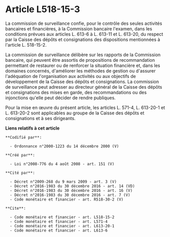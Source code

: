 # Article L518-15-3

La commission de surveillance confie, pour le contrôle des seules activités bancaires et financières, à la Commission
bancaire l'examen, dans les conditions prévues aux articles L. 613-6 à L. 613-11 et L. 613-20, du respect par la Caisse des
dépôts et consignations des dispositions mentionnées à l'article L. 518-15-2. 

La commission de surveillance délibère sur les rapports de la Commission bancaire, qui peuvent être assortis de propositions
de recommandation permettant de restaurer ou de renforcer la situation financière et, dans les domaines concernés,
d'améliorer les méthodes de gestion ou d'assurer l'adéquation de l'organisation aux activités ou aux objectifs de
développement de la Caisse des dépôts et consignations. La commission de surveillance peut adresser au directeur général de
la Caisse des dépôts et consignations des mises en garde, des recommandations ou des injonctions qu'elle peut décider de
rendre publiques. 

Pour la mise en œuvre du présent article, les articles L. 571-4, 
L. 613-20-1 et L. 613-20-2 sont applicables au groupe de la Caisse des dépôts et consignations et à ses dirigeants.

**Liens relatifs à cet article**

	**Codifié par**:

	  - Ordonnance n°2000-1223 du 14 décembre 2000 (V)

	**Créé par**:

	  - Loi n°2008-776 du 4 août 2008 - art. 151 (V)

	**Cité par**:

	  - Décret n°2009-268 du 9 mars 2009 - art. 3 (V)
	  - Décret n°2016-1983 du 30 décembre 2016 - art. 14 (VD)
	  - Décret n°2016-1983 du 30 décembre 2016 - art. 16 (V)
	  - Décret n°2016-1983 du 30 décembre 2016 - art. 7 (V)
	  - Code monétaire et financier - art. R518-30-2 (V)

	**Cite**:

	  - Code monétaire et financier - art. L518-15-2
	  - Code monétaire et financier - art. L571-4
	  - Code monétaire et financier - art. L613-20-1
	  - Code monétaire et financier - art. L613-6
